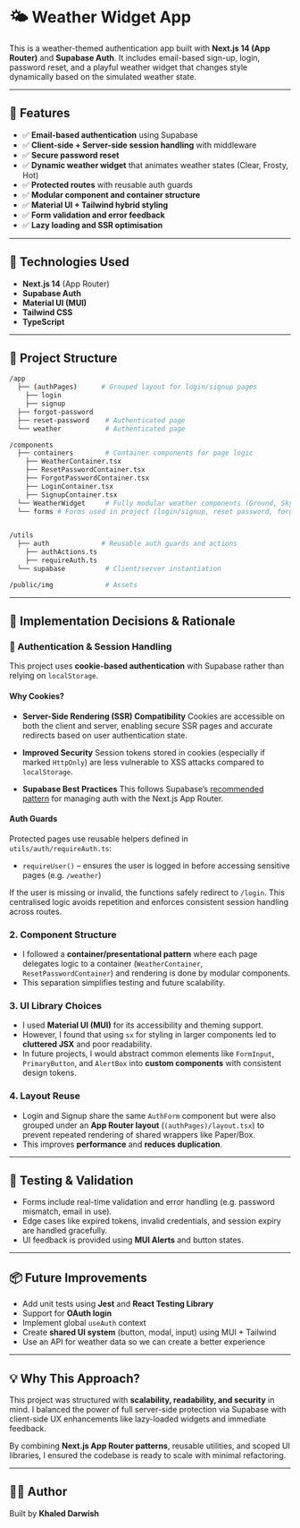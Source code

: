 # 🌤 Weather Widget App

This is a weather-themed authentication app built with **Next.js 14 (App Router)** and **Supabase Auth**. It includes email-based sign-up, login, password reset, and a playful weather widget that changes style dynamically based on the simulated weather state.

---

## 🚀 Features

-  ✅ **Email-based authentication** using Supabase
-  ✅ **Client-side + Server-side session handling** with middleware
-  ✅ **Secure password reset**
-  ✅ **Dynamic weather widget** that animates weather states (Clear, Frosty, Hot)
-  ✅ **Protected routes** with reusable auth guards
-  ✅ **Modular component and container structure**
-  ✅ **Material UI + Tailwind hybrid styling**
-  ✅ **Form validation and error feedback**
-  ✅ **Lazy loading and SSR optimisation**

---

## 🔧 Technologies Used

-  **Next.js 14** (App Router)
-  **Supabase Auth**
-  **Material UI (MUI)**
-  **Tailwind CSS**
-  **TypeScript**

---

## 📁 Project Structure

```bash
/app
  ├── (authPages)      # Grouped layout for login/signup pages
    ├── login
    ├── signup
  ├── forgot-password
  ├── reset-password    # Authenticated page
  └── weather           # Authenticated page

/components
  ├── containers        # Container components for page logic
    ├── WeatherContainer.tsx
    ├── ResetPasswordContainer.tsx
    ├── ForgotPasswordContainer.tsx
    ├── LoginContainer.tsx
    ├── SignupContainer.tsx
  └── WeatherWidget     # Fully modular weather components (Ground, Sky, Clock, etc.)
  └── forms # Forms used in project (login/signup, reset password, forgot password)


/utils
  ├── auth             # Reusable auth guards and actions
    ├── authActions.ts
    ├── requireAuth.ts
  └── supabase          # Client/server instantiation

/public/img             # Assets
```

---

## 🧠 Implementation Decisions & Rationale

### 🔐 Authentication & Session Handling

This project uses **cookie-based authentication** with Supabase rather than relying on `localStorage`.

#### Why Cookies?

-  **Server-Side Rendering (SSR) Compatibility**
   Cookies are accessible on both the client and server, enabling secure SSR pages and accurate redirects based on user authentication state.

-  **Improved Security**
   Session tokens stored in cookies (especially if marked `HttpOnly`) are less vulnerable to XSS attacks compared to `localStorage`.

-  **Supabase Best Practices**
   This follows Supabase’s [recommended pattern](https://supabase.com/docs/guides/auth/server-side/nextjs) for managing auth with the Next.js App Router.

#### Auth Guards

Protected pages use reusable helpers defined in `utils/auth/requireAuth.ts`:

-  `requireUser()` – ensures the user is logged in before accessing sensitive pages (e.g. `/weather`)

If the user is missing or invalid, the functions safely redirect to `/login`. This centralised logic avoids repetition and enforces consistent session handling across routes.

### 2. **Component Structure**

-  I followed a **container/presentational pattern** where each page delegates logic to a container (`WeatherContainer`, `ResetPasswordContainer`) and rendering is done by modular components.
-  This separation simplifies testing and future scalability.

### 3. **UI Library Choices**

-  I used **Material UI (MUI)** for its accessibility and theming support.
-  However, I found that using `sx` for styling in larger components led to **cluttered JSX** and poor readability.
-  In future projects, I would abstract common elements like `FormInput`, `PrimaryButton`, and `AlertBox` into **custom components** with consistent design tokens.

### 4. **Layout Reuse**

-  Login and Signup share the same `AuthForm` component but were also grouped under an **App Router layout** (`(authPages)/layout.tsx`) to prevent repeated rendering of shared wrappers like Paper/Box.
-  This improves **performance** and **reduces duplication**.

---

## 🧪 Testing & Validation

-  Forms include real-time validation and error handling (e.g. password mismatch, email in use).
-  Edge cases like expired tokens, invalid credentials, and session expiry are handled gracefully.
-  UI feedback is provided using **MUI Alerts** and button states.

---

## 📦 Future Improvements

-  Add unit tests using **Jest** and **React Testing Library**
-  Support for **OAuth login**
-  Implement global `useAuth` context
-  Create **shared UI system** (button, modal, input) using MUI + Tailwind
-  Use an API for weather data so we can create a better experience

---

## 💡 Why This Approach?

This project was structured with **scalability, readability, and security** in mind. I balanced the power of full server-side protection via Supabase with client-side UX enhancements like lazy-loaded widgets and immediate feedback.

By combining **Next.js App Router patterns**, reusable utilities, and scoped UI libraries, I ensured the codebase is ready to scale with minimal refactoring.

---

## 🧑‍💻 Author

Built by **Khaled Darwish**
